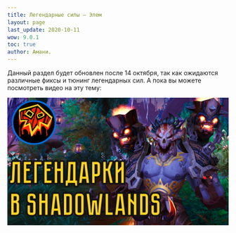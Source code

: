 ```yaml
---
title: Легендарные силы – Элем
layout: page
last_update: 2020-10-11 
wow: 9.0.1
toc: true
author: Амани.
---
```


Данный раздел будет обновлен после 14 октября, так как ожидаются различные фиксы и тюнинг легендарных сил. А пока вы можете посмотреть видео на эту тему:

[![Shadowlands Legendaries](/assets/img/legendary_video.png)](https://youtu.be/De5MLStsvnk)
